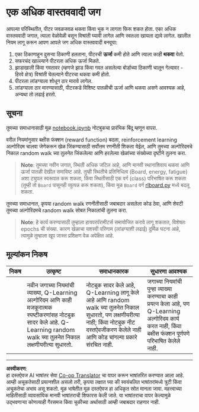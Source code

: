 <!--
CO_OP_TRANSLATOR_METADATA:
{
  "original_hash": "68394b2102d3503882e5e914bd0ff5c1",
  "translation_date": "2025-08-29T18:12:57+00:00",
  "source_file": "8-Reinforcement/1-QLearning/assignment.md",
  "language_code": "mr"
}
-->
# एक अधिक वास्तववादी जग

आपल्या परिस्थितीत, पीटर जवळजवळ थकवा किंवा भूक न लागता फिरू शकत होता. एका अधिक वास्तववादी जगात, त्याला वेळोवेळी बसून विश्रांती घ्यावी लागेल आणि स्वतःला खायला द्यावे लागेल. खालील नियम लागू करून आपण आपले जग अधिक वास्तववादी बनवूया:

1. एका ठिकाणाहून दुसऱ्या ठिकाणी हलताना, पीटरची **ऊर्जा** कमी होते आणि त्याला काही **थकवा** येतो.
2. सफरचंद खाल्ल्याने पीटरला अधिक ऊर्जा मिळते.
3. झाडाखाली किंवा गवतावर (म्हणजे झाड किंवा गवत असलेल्या बोर्डाच्या ठिकाणी चालून गेल्यावर - हिरवे क्षेत्र) विश्रांती घेतल्याने पीटरचा थकवा कमी होतो.
4. पीटरला लांडग्याला शोधून ठार मारावे लागेल.
5. लांडग्याला ठार मारण्यासाठी, पीटरकडे विशिष्ट पातळीची ऊर्जा आणि थकवा असणे आवश्यक आहे, अन्यथा तो लढाई हरतो.

## सूचना

तुमच्या समाधानासाठी मूळ [notebook.ipynb](notebook.ipynb) नोटबुकचा प्रारंभिक बिंदू म्हणून वापरा.

वरील नियमांनुसार बक्षीस फंक्शन (reward function) बदला, reinforcement learning अल्गोरिदम चालवा जेणेकरून खेळ जिंकण्यासाठी सर्वोत्तम रणनीती शिकता येईल, आणि तुमच्या अल्गोरिदमचे निकाल random walk च्या तुलनेत जिंकलेल्या आणि हरलेल्या खेळांच्या संख्येच्या दृष्टीने तुलना करा.

> **Note**: तुमच्या नवीन जगात, स्थिती अधिक जटिल आहे, आणि मानवी स्थानाशिवाय थकवा आणि ऊर्जा पातळी देखील समाविष्ट आहे. तुम्ही स्थितीचे प्रतिनिधित्व (Board, energy, fatigue) अशा ट्युपल स्वरूपात करू शकता, किंवा स्थितीसाठी एक वर्ग (class) परिभाषित करू शकता (तुम्ही तो `Board` पासूनही व्युत्पन्न करू शकता), किंवा मूळ `Board` वर्ग [rlboard.py](../../../../8-Reinforcement/1-QLearning/rlboard.py) मध्ये बदलू शकता.

तुमच्या समाधानात, कृपया random walk रणनीतीसाठी जबाबदार असलेला कोड ठेवा, आणि शेवटी तुमच्या अल्गोरिदमचे random walk सोबत निकालांची तुलना करा.

> **Note**: हे कार्य करण्यासाठी तुम्हाला हायपरपॅरामीटर्स समायोजित करावे लागू शकतात, विशेषतः epochs ची संख्या. कारण खेळाचा यशस्वी परिणाम (लांडग्याशी लढाई) दुर्मिळ घटना आहे, त्यामुळे तुम्हाला खूप जास्त प्रशिक्षण वेळ अपेक्षित आहे.

## मूल्यांकन निकष

| निकष      | उत्कृष्ट                                                                                                                                                                                                 | समाधानकारक                                                                                                                                                                              | सुधारणा आवश्यक                                                                                                                              |
| ---------- | ------------------------------------------------------------------------------------------------------------------------------------------------------------------------------------------------------- | --------------------------------------------------------------------------------------------------------------------------------------------------------------------------------------- | ------------------------------------------------------------------------------------------------------------------------------------------ |
|            | नवीन जगाच्या नियमांची व्याख्या, Q-Learning अल्गोरिदम आणि काही मजकूरात्मक स्पष्टीकरणांसह नोटबुक सादर केले आहे. Q-Learning random walk च्या तुलनेत निकाल लक्षणीयरीत्या सुधारतो.                        | नोटबुक सादर केले आहे, Q-Learning लागू केले आहे आणि random walk च्या तुलनेत निकाल सुधारतो, पण लक्षणीयरीत्या नाही; किंवा नोटबुक नीट दस्तऐवजीकरण केलेले नाही आणि कोड चांगल्या प्रकारे संरचित नाही. | जगाच्या नियमांची पुन्हा व्याख्या करण्याचा काही प्रयत्न केला आहे, पण Q-Learning अल्गोरिदम कार्य करत नाही, किंवा बक्षीस फंक्शन पूर्णपणे परिभाषित केलेले नाही. |

---

**अस्वीकरण**:  
हा दस्तऐवज AI भाषांतर सेवा [Co-op Translator](https://github.com/Azure/co-op-translator) चा वापर करून भाषांतरित करण्यात आला आहे. आम्ही अचूकतेसाठी प्रयत्नशील असलो तरी, कृपया लक्षात घ्या की स्वयंचलित भाषांतरांमध्ये त्रुटी किंवा अचूकतेचा अभाव असू शकतो. मूळ भाषेतील मूळ दस्तऐवज हा अधिकृत स्रोत मानला जावा. महत्त्वाच्या माहितीसाठी व्यावसायिक मानवी भाषांतराची शिफारस केली जाते. या भाषांतराचा वापर केल्यामुळे उद्भवणाऱ्या कोणत्याही गैरसमज किंवा चुकीच्या अर्थासाठी आम्ही जबाबदार राहणार नाही.